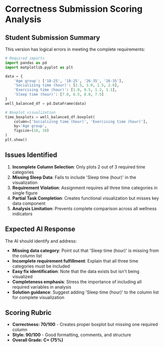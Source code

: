 # Correctness Submission Scoring Analysis

## Student Submission Summary

This version has logical errors in meeting the complete requirements:

```python
# Required imports
import pandas as pd
import matplotlib.pyplot as plt

data = {
    'Age group': ['18-25', '18-25', '26-35', '26-35'],
    'Socializing time (hour)': [2.5, 3.0, 1.5, 2.0],
    'Exercising time (hour)': [1.0, 0.5, 1.2, 1.1],
    'Sleep time (hour)': [7.0, 6.5, 8.0, 7.5]
}
well_balanced_df = pd.DataFrame(data)

# Boxplot visualization
time_boxplots = well_balanced_df.boxplot(
    column=['Socializing time (hour)', 'Exercising time (hour)'],
    by='Age group',
    figsize=(10, 10)
)
plt.show()
```

## Issues Identified

1. **Incomplete Column Selection**: Only plots 2 out of 3 required time categories
2. **Missing Sleep Data**: Fails to include 'Sleep time (hour)' in the visualization
3. **Requirement Violation**: Assignment requires all three time categories in single figure
4. **Partial Task Completion**: Creates functional visualization but misses key data component
5. **Analysis Limitation**: Prevents complete comparison across all wellness indicators

## Expected AI Response

The AI should identify and address:

- **Missing data category**: Point out that 'Sleep time (hour)' is missing from the column list
- **Incomplete requirement fulfillment**: Explain that all three time categories must be included
- **Easy fix identification**: Note that the data exists but isn't being visualized
- **Completeness emphasis**: Stress the importance of including all required variables in analysis
- **Solution guidance**: Suggest adding 'Sleep time (hour)' to the column list for complete visualization

## Scoring Rubric

- **Correctness: 70/100** - Creates proper boxplot but missing one required column
- **Style: 90/100** - Good formatting, comments, and structure
- **Overall Grade: C+ (75%)**
 